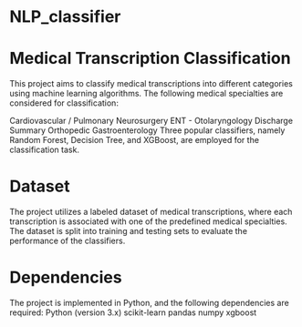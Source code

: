# NLP_classifier
# Medical Transcription Classification
This project aims to classify medical transcriptions into different categories using machine learning algorithms. The following medical specialties are considered for classification:

Cardiovascular / Pulmonary
Neurosurgery
ENT - Otolaryngology
Discharge Summary
Orthopedic
Gastroenterology
Three popular classifiers, namely Random Forest, Decision Tree, and XGBoost, are employed for the classification task.

# Dataset
The project utilizes a labeled dataset of medical transcriptions, where each transcription is associated with one of the predefined medical specialties. The dataset is split into training and testing sets to evaluate the performance of the classifiers.

# Dependencies
The project is implemented in Python, and the following dependencies are required:
Python (version 3.x)
scikit-learn
pandas
numpy
xgboost

